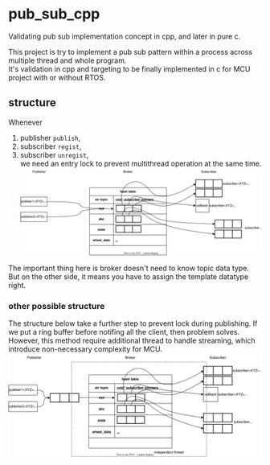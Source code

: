 # pub_sub_cpp
Validating pub sub implementation concept in cpp, and later in pure c.

This project is try to implement a pub sub pattern within a process across multiple thread and whole program.  
It's validation in cpp and targeting to be finally implemented in c for MCU project with or without RTOS.  


## structure
Whenever 
1. publisher `publish`,  
2. subscriber `regist`,  
3. subscriber `unregist`,  
we need an entry lock to prevent multithread operation at the same time.
![](./README.assets/structure.dio.svg)

The important thing here is broker doesn't need to know topic data type. But on the other side, it means you have to assign the template datatype right.  

### other possible structure
The structure below take a further step to prevent lock during publishing. If we put a ring buffer before notifing all the client, then problem solves. However, this method require additional thread to handle streaming, which introduce non-necessary complexity for MCU.
![](./README.assets/structure_queue.dio.svg)